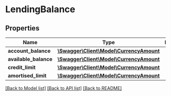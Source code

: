 # LendingBalance

## Properties
Name | Type | Description | Notes
------------ | ------------- | ------------- | -------------
**account_balance** | [**\Swagger\Client\Model\CurrencyAmount**](CurrencyAmount.md) |  | 
**available_balance** | [**\Swagger\Client\Model\CurrencyAmount**](CurrencyAmount.md) |  | 
**credit_limit** | [**\Swagger\Client\Model\CurrencyAmount**](CurrencyAmount.md) |  | 
**amortised_limit** | [**\Swagger\Client\Model\CurrencyAmount**](CurrencyAmount.md) |  | [optional] 

[[Back to Model list]](../README.md#documentation-for-models) [[Back to API list]](../README.md#documentation-for-api-endpoints) [[Back to README]](../README.md)

